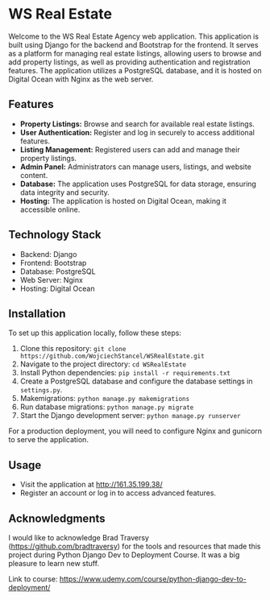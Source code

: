# WS Real Estate



Welcome to the WS Real Estate Agency web application. This application is built using Django for the backend and Bootstrap for the frontend. It serves as a platform for managing real estate listings, allowing users to browse and add property listings, as well as providing authentication and registration features. The application utilizes a PostgreSQL database, and it is hosted on Digital Ocean with Nginx as the web server.

## Features

- **Property Listings:** Browse and search for available real estate listings.
- **User Authentication:** Register and log in securely to access additional features.
- **Listing Management:** Registered users can add and manage their property listings.
- **Admin Panel:** Administrators can manage users, listings, and website content.
- **Database:** The application uses PostgreSQL for data storage, ensuring data integrity and security.
- **Hosting:** The application is hosted on Digital Ocean, making it accessible online.

## Technology Stack

- Backend: Django
- Frontend: Bootstrap
- Database: PostgreSQL
- Web Server: Nginx
- Hosting: Digital Ocean

## Installation

To set up this application locally, follow these steps:

1. Clone this repository: `git clone https://github.com/WojciechStancel/WSRealEstate.git`
2. Navigate to the project directory: `cd WSRealEstate`
3. Install Python dependencies: `pip install -r requirements.txt`
4. Create a PostgreSQL database and configure the database settings in `settings.py`.
5. Makemigrations: `python manage.py makemigrations`
6. Run database migrations: `python manage.py migrate`
7. Start the Django development server: `python manage.py runserver`

For a production deployment, you will need to configure Nginx and gunicorn to serve the application.

## Usage

- Visit the application at http://161.35.199.38/
- Register an account or log in to access advanced features.

## Acknowledgments

I would like to acknowledge Brad Traversy (https://github.com/bradtraversy) for the tools and resources that made this project during Python Django Dev to Deployment Course. It was a big pleasure to learn new stuff. 

Link to course: https://www.udemy.com/course/python-django-dev-to-deployment/
